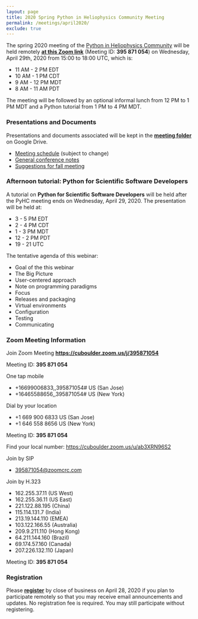 ```yaml
---
layout: page
title: 2020 Spring Python in Heliophysics Community Meeting
permalink: /meetings/april2020/
exclude: true
---
```


The spring 2020 meeting of the [Python in Heliophysics Community](http://heliopython.org) will be held remotely [**at this Zoom link**](https://cuboulder.zoom.us/j/395871054) (Meeting ID: **395 871 054**) on Wednesday, April 29th, 2020 from 15:00 to 18:00 UTC, which is:

 - 11 AM - 2 PM EDT
 - 10 AM - 1 PM CDT
 - 9 AM - 12 PM MDT
 - 8 AM - 11 AM PDT

The meeting will be followed by an optional informal lunch from 12 PM to 1 PM MDT and a Python tutorial from 1 PM to 4 PM MDT.

### Presentations and Documents

Presentations and documents associated will be kept in the [**meeting folder**](https://drive.google.com/drive/u/0/folders/1vONfB6hf0y-VVOPj1748R3U9agFyq0iV) on Google Drive.

 - [Meeting schedule](https://docs.google.com/spreadsheets/d/1fyTCmJfMqvym0u1t_y6HZTHWXkiTtnqPwGSo6e_xFtc/edit?usp=sharing) (subject to change)
 - [General conference notes](https://docs.google.com/document/d/1XVEM2vrlMf1yQPPy5W05WoGh_VDVSU-o-UVZvE-AVFM/edit?usp=sharing)
 - [Suggestions for fall meeting](https://docs.google.com/document/d/1HSxxnsc-a8vxd8Xc17t2o2jeKba9sLkZcq5sbIaFLkc/edit?usp=sharing)

### Afternoon tutorial: Python for Scientific Software Developers

A tutorial on **Python for Scientific Software Developers** will be held after the PyHC meeting ends on Wednesday, April 29, 2020.  The presentation will be held at: 

 - 3 - 5 PM EDT
 - 2 - 4 PM CDT
 - 1 - 3 PM MDT
 - 12 - 2 PM PDT
 - 19 - 21 UTC

The tentative agenda of this webinar:

 - Goal of the this webinar
 - The Big Picture
 - User-centered approach
 - Note on programming paradigms
 - Focus
 - Releases and packaging
 - Virtual environments
 - Configuration
 - Testing
 - Communicating

### Zoom Meeting Information  

Join Zoom Meeting
**https://cuboulder.zoom.us/j/395871054**

Meeting ID: **395 871 054**

One tap mobile
 - +16699006833,,395871054# US (San Jose)
 - +16465588656,,395871054# US (New York)

Dial by your location
 - +1 669 900 6833 US (San Jose)
 - +1 646 558 8656 US (New York)

Meeting ID: **395 871 054**

Find your local number: https://cuboulder.zoom.us/u/ab3XRN96S2

Join by SIP
 - 395871054@zoomcrc.com

Join by H.323
 - 162.255.37.11 (US West)
 - 162.255.36.11 (US East)
 - 221.122.88.195 (China)
 - 115.114.131.7 (India)
 - 213.19.144.110 (EMEA)
 - 103.122.166.55 (Australia)
 - 209.9.211.110 (Hong Kong)
 - 64.211.144.160 (Brazil)
 - 69.174.57.160 (Canada)
 - 207.226.132.110 (Japan)
 
Meeting ID: **395 871 054**  

### Registration

Please [**register**](https://forms.gle/fYxWXWccyTZxnVUH9) by close of business on April 28, 2020 if you plan to participate remotely so that you may receive email announcements and updates.  No registration fee is required.  You may still participate without registering.
